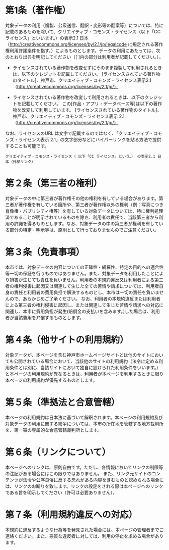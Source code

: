 # 第1条（著作権）
対象データの利用（複製、公衆送信、翻訳・変形等の翻案等）については、特に記載のあるものを除いて、クリエイティブ・コモンズ・ライセンス（以下「CC ライセンス」といいます。）の表示2.1 日本（http://creativecommons.org/licenses/by/2.1/jp/legalcode に規定される著作権利用許諾条件を指す。）によるものとします。データの利用にあたっては、次のとおり出典を明記してください（[ ]内の部分は利用者が記載してください。）。

* ライセンスされている著作物を改変せずにそのまま複製して利用されるときは、以下のクレジットを記載してください。
[ライセンスされている著作物のタイトル]、神戸市、クリエイティブ・コモンズ・ライセンス表示2.1（http://creativecommons.org/licenses/by/2.1/jp/）

* ライセンスされている著作物を改変して利用されるときは、以下のクレジットを記載してください。
この[作品・アプリ・データベース等]は以下の著作物を改変して利用しています。
[ライセンスされている著作物のタイトル]、神戸市、クリエイティブ・コモンズ・ライセンス表示 2.1（http://creativecommons.org/licenses/by/2.1/jp/）

なお、ライセンスのURL は文字で記載するのではなく、「クリエイティブ・コモンズ・ライセンス表示 2.1」の文字部分などにハイパーリンクを貼る方法で提供することも可能です。

    クリエイティブ・コモンズ・ライセンス（ 以下「CC ライセンス」という。） の表示2.1 日本（外部リンク）

# 第２条（第三者の権利）
対象データの中に第三者が著作権その他の権利を有している場合があります。第三者が著作権を有している箇所や、第三者が著作権以外の権利（例：写真につき肖像権・パブリシティ権等）を有している対象データについては、特に権利処理済であることが明示されているものを除き、利用者の責任で、当該第三者から利用の許諾を得るものとします。なお、対象データの中の第三者が権利を有している部分の特定・明示等は、原則として行っておりませんのでご注意ください。

# 第３条（免責事項）
本市では、対象データの内容についての正確性・網羅性、特定の目的への適合性等一切の保証を行うものではありません。また、対象データを利用したことにより損害が生じても責任を負いません。利用者の本規約違反又は利用者による第三者の権利侵害に起因又は関連して生じた全ての苦情や請求については、利用者自身の責任と利用者の費用負担で解決するものとし、本市は一切の責任を負いませんので、あらかじめご了承ください。
なお、利用者の本規約違反または利用者による第三者の権利侵害に起因し、または関連して生じた苦情や請求への対応に関連し、本市に費用負担が発生(賠償金の支払いを含みます。)した場合は、利用者が当該費用を弁償するものとします。

# 第４条（他サイトの利用規約）
対象データが、本ページを含む神戸市ホームページサイトとは他のサイトにおいても公開されている場合において、当該他のサイトの利用規約（法令に定める利用条件とは別に、当該サイトにおいて独自に設けられた利用条件をいいます。）と本ページの利用規約が異なるときは、利用者が本ページを利用するときに限り本ページの利用規約が優先するものとします。

# 第５条（準拠法と合意管轄）
本ページの利用規約は日本法に基づいて解釈されます。本ページの利用規約及び対象データの利用に関する紛争については、本市の所在地を管轄する地方裁判所を、第一審の専属的な合意管轄裁判所とします。

# 第６条（リンクについて）
本ページへのリンクは、原則自由です。ただし、各情報においてリンクの制限等の注記がある場合にはこの限りではありません。 また、リンク元サイトのコンテンツが法令や公序良俗に反する恐れがある内容を含むものと認められる場合には、リンクのお断りを致します。リンクの設定をされる際は本ページへのリンクである旨を明示してください（許可は必要ありません）。

# 第７条（利用規約違反への対応）
本規約に違反するような行為等を発見された場合には、本ページの管理者までご連絡ください。また、悪質な違反者に対しては、利用の停止を求める場合があります。
